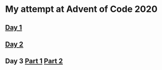 # My attempt at Advent of Code 2020


## [Day 1](#https://github.com/Jake-Jasper/AOC_2020/blob/main/day1_2.py)

## [Day 2](#https://github.com/Jake-Jasper/AOC_2020/blob/main/day2_2.py)

## Day 3 [Part 1](#https://github.com/Jake-Jasper/AOC_2020/blob/main/D3_1.py) [Part 2](#https://github.com/Jake-Jasper/AOC_2020/blob/main/D3_2.py)
